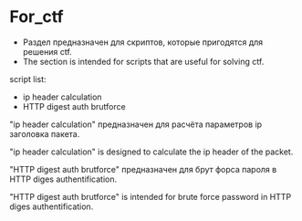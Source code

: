 # For_ctf
- Раздел предназначен для скриптов, которые пригодятся для решения ctf.
- The section is intended for scripts that are useful for solving ctf.

 script list:
 - ip header calculation
 - HTTP digest auth brutforce
 
"ip header calculation" предназначен для расчёта параметров ip заголовка пакета.

"ip header calculation" is designed to calculate the ip header of the packet.

"HTTP digest auth brutforce" предназначен для брут форса пароля в HTTP diges authentification.

"HTTP digest auth brutforce" is intended for brute force password in HTTP diges authentification.


